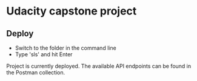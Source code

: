 # Udacity capstone project

## Deploy

- Switch to the folder in the command line
- Type 'sls' and hit Enter

Project is currently deployed. The available API endpoints can be found in the Postman collection.